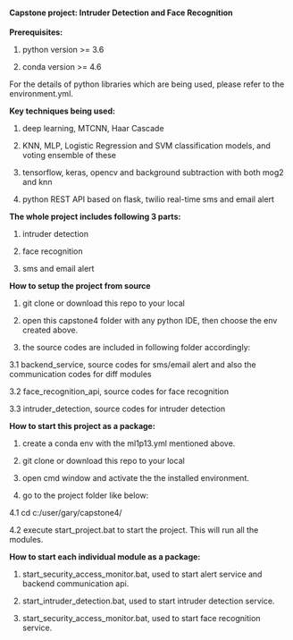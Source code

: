 
#### **Capstone project: Intruder Detection and Face Recognition**


**Prerequisites:**

1. python version >= 3.6

2. conda version >= 4.6

For the details of python libraries which are being used, please refer to the environment.yml.


**Key techniques being used:**

1. deep learning, MTCNN, Haar Cascade

2. KNN, MLP, Logistic Regression and SVM classification models, and voting ensemble of these

3. tensorflow, keras, opencv and background subtraction with both mog2 and knn

4. python REST API based on flask, twilio real-time sms and email alert


**The whole project includes following 3 parts:**

1. intruder detection

2. face recognition

3. sms and email alert


**How to setup the project from source**

1. git clone or download this repo to your local

2. open this capstone4 folder with any python IDE, then choose the env created above.

3. the source codes are included in following folder accordingly:

3.1 backend_service, source codes for sms/email alert and also the communication codes for diff modules

3.2 face_recognition_api, source codes for face recognition   

3.3 intruder_detection, source codes for intruder detection


**How to start this project as a package:**

1. create a conda env with the ml1p13.yml mentioned above.

2. git clone or download this repo to your local

3. open cmd window and activate the the installed environment.

4. go to the project folder like below:

4.1 cd c:/user/gary/capstone4/

4.2 execute start_project.bat to start the project. This will run all the modules.


**How to start each individual module as a package:**

1. start_security_access_monitor.bat, used to start alert service and backend communication api.

2. start_intruder_detection.bat, used to start intruder detection service.

3. start_security_access_monitor.bat, used to start face recognition service.